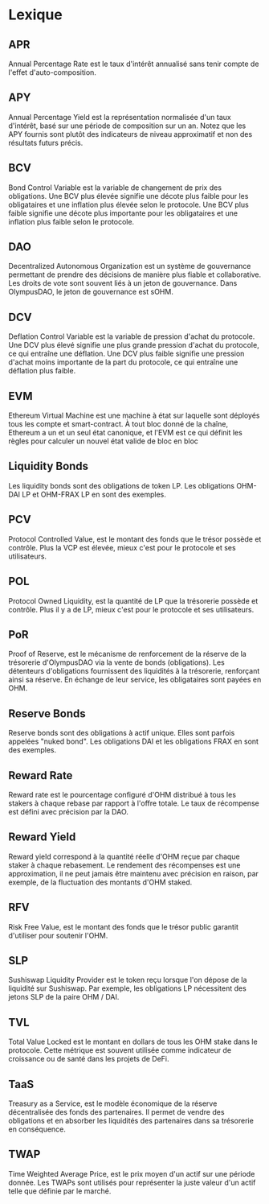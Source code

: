 # Lexique

## APR

Annual Percentage Rate est le taux d'intérêt annualisé sans tenir compte de l'effet d'auto-composition.

## APY

Annual Percentage Yield est la représentation normalisée d'un taux d'intérêt, basé sur une période de composition sur un an. Notez que les APY fournis sont plutôt des indicateurs de niveau approximatif et non des résultats futurs précis.

## BCV

Bond Control Variable est la variable de changement de prix des obligations. Une BCV plus élevée signifie une décote plus faible pour les obligataires et une inflation plus élevée selon le protocole. Une BCV plus faible signifie une décote plus importante pour les obligataires et une inflation plus faible selon le protocole.

## DAO

Decentralized Autonomous Organization est un système de gouvernance permettant de prendre des décisions de manière plus fiable et collaborative. Les droits de vote sont souvent liés à un jeton de gouvernance. Dans OlympusDAO, le jeton de gouvernance est sOHM.

## DCV

Deflation Control Variable est la variable de pression d'achat du protocole. Une DCV plus élevé signifie une plus grande pression d'achat du protocole, ce qui entraîne une déflation. Une DCV plus faible signifie une pression d'achat moins importante de la part du protocole, ce qui entraîne une déflation plus faible.

## EVM

Ethereum Virtual Machine est une machine à état sur laquelle sont déployés tous les compte et smart-contract. À tout bloc donné de la chaîne, Ethereum a un et un seul état canonique, et l'EVM est ce qui définit les règles pour calculer un nouvel état valide de bloc en bloc

## Liquidity Bonds

Les liquidity bonds sont des obligations de token LP. Les obligations OHM-DAI LP et OHM-FRAX LP en sont des exemples.

## PCV

Protocol Controlled Value, est le montant des fonds que le trésor possède et contrôle. Plus la VCP est élevée, mieux c'est pour le protocole et ses utilisateurs.

## POL

Protocol Owned Liquidity, est la quantité de LP que la trésorerie possède et contrôle. Plus il y a de LP, mieux c'est pour le protocole et ses utilisateurs.

## PoR

Proof of Reserve, est le mécanisme de renforcement de la réserve de la trésorerie d'OlympusDAO via la vente de bonds \(obligations\). Les détenteurs d'obligations fournissent des liquidités à la trésorerie, renforçant ainsi sa réserve. En échange de leur service, les obligataires sont payées en OHM.

## Reserve Bonds

Reserve bonds sont des obligations à actif unique. Elles sont parfois appelées "nuked bond". Les obligations DAI et les obligations FRAX en sont des exemples.

## Reward Rate

Reward rate est le pourcentage configuré d'OHM distribué à tous les stakers à chaque rebase par rapport à l'offre totale. Le taux de récompense est défini avec précision par la DAO.

## Reward Yield

Reward yield correspond à la quantité réelle d'OHM reçue par chaque staker à chaque rebasement. Le rendement des récompenses est une approximation, il ne peut jamais être maintenu avec précision en raison, par exemple, de la fluctuation des montants d'OHM staked.

## RFV

Risk Free Value, est le montant des fonds que le trésor public garantit d'utiliser pour soutenir l'OHM.

## SLP

Sushiswap Liquidity Provider est le token reçu lorsque l'on dépose de la liquidité sur Sushiswap. Par exemple, les obligations LP nécessitent des jetons SLP de la paire OHM / DAI.

## TVL

Total Value Locked est le montant en dollars de tous les OHM stake dans le protocole. Cette métrique est souvent utilisée comme indicateur de croissance ou de santé dans les projets de DeFi.

## TaaS

Treasury as a Service, est le modèle économique de la réserve décentralisée des fonds des partenaires. Il permet de vendre des obligations et en absorber les liquidités des partenaires dans sa trésorerie en conséquence.

## TWAP

Time Weighted Average Price, est le prix moyen d'un actif sur une période donnée. Les TWAPs sont utilisés pour représenter la juste valeur d'un actif telle que définie par le marché.

